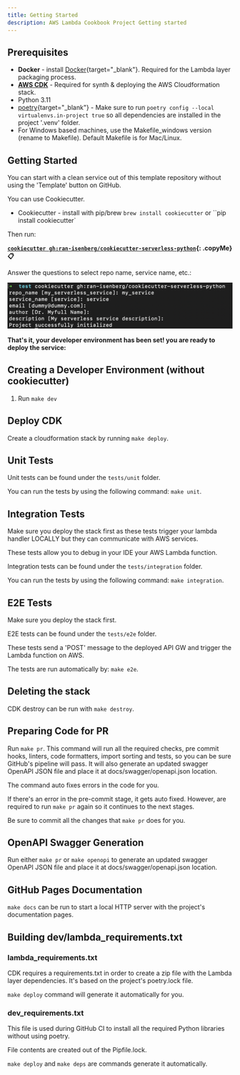 ```yaml
---
title: Getting Started
description: AWS Lambda Cookbook Project Getting started
---
```

## **Prerequisites**

* **Docker** - install [Docker](https://www.docker.com/){target="_blank"}. Required for the Lambda layer packaging process.
* **[AWS CDK](cdk.md)** - Required for synth & deploying the AWS Cloudformation stack.
* Python 3.11
* [poetry](https://pypi.org/project/poetry/){target="_blank"} - Make sure to run ``poetry config --local virtualenvs.in-project true`` so all dependencies are installed in the project '.venv' folder.
* For Windows based machines, use the Makefile_windows version (rename to Makefile). Default Makefile is for Mac/Linux.

## Getting Started

You can start with a clean service out of this template repository without using the 'Template' button on GitHub.

You can use Cookiecutter.

* Cookiecutter - install with pip/brew ``brew install cookiecutter`` or ``pip install cookiecutter`

Then run:

**[`cookiecutter gh:ran-isenberg/cookiecutter-serverless-python`](#){: .copyMe}:clipboard:**

Answer the questions to select repo name, service name, etc.:

![logo](https://github.com/ran-isenberg/cookiecutter-serverless-python/blob/main/media/howto.png?raw=true)

**That's it, your developer environment has been set! you are ready to deploy the service:**

## **Creating a Developer Environment (without cookiecutter)**

1. Run ``make dev``

## **Deploy CDK**

Create a cloudformation stack by running ``make deploy``.

## **Unit Tests**

Unit tests can be found under the ``tests/unit`` folder.

You can run the tests by using the following command: ``make unit``.

## **Integration Tests**

Make sure you deploy the stack first as these tests trigger your lambda handler LOCALLY but they can communicate with AWS services.

These tests allow you to debug in your IDE your AWS Lambda function.

Integration tests can be found under the ``tests/integration`` folder.

You can run the tests by using the following command: ``make integration``.

## **E2E Tests**

Make sure you deploy the stack first.

E2E tests can be found under the ``tests/e2e`` folder.

These tests send a 'POST' message to the deployed API GW and trigger the Lambda function on AWS.

The tests are run automatically by: ``make e2e``.

## **Deleting the stack**

CDK destroy can be run with ``make destroy``.

## **Preparing Code for PR**

Run ``make pr``. This command will run all the required checks, pre commit hooks, linters, code formatters, import sorting and tests, so you can be sure GitHub's pipeline will pass. It will also generate an updated swagger OpenAPI JSON file and place it at docs/swagger/openapi.json location.

The command auto fixes errors in the code for you.

If there's an error in the pre-commit stage, it gets auto fixed. However, are required to run ``make pr`` again so it continues to the next stages.

Be sure to commit all the changes that ``make pr`` does for you.

## **OpenAPI Swagger Generation**
Run either ``make pr`` or ``make openopi`` to generate an updated swagger OpenAPI JSON file and place it at docs/swagger/openapi.json location.


## **GitHub Pages Documentation**

``make docs`` can be run to start a local HTTP server with the project's documentation pages.

## **Building dev/lambda_requirements.txt**

### lambda_requirements.txt

CDK requires a requirements.txt in order to create a zip file with the Lambda layer dependencies. It's based on the project's poetry.lock file.

``make deploy`` command will generate it automatically for you.

### dev_requirements.txt

This file is used during GitHub CI to install all the required Python libraries without using poetry.

File contents are created out of the Pipfile.lock.

``make deploy`` and ``make deps`` are commands generate it automatically.
